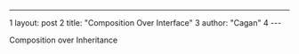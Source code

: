 ---
  1 layout: post
  2 title: "Composition Over Interface"
  3 author: "Cagan"
  4 ---
  
  
  Composition over Inheritance
  